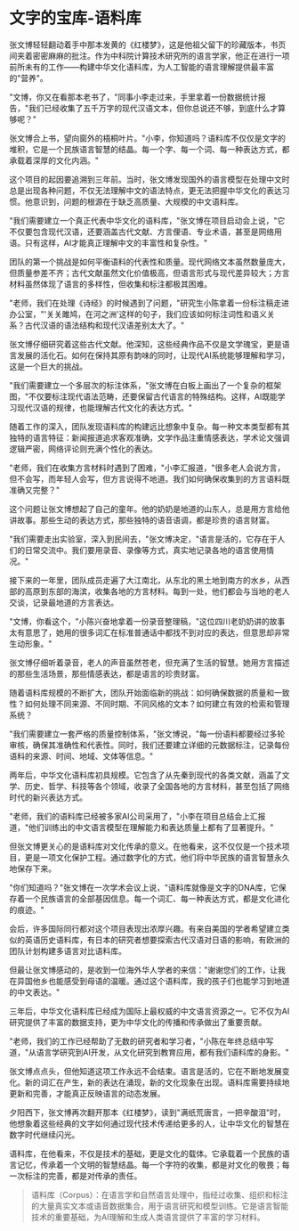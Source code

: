 # 文字的宝库-语料库

张文博轻轻翻动着手中那本发黄的《红楼梦》，这是他祖父留下的珍藏版本，书页间夹着密密麻麻的批注。作为中科院计算技术研究所的语言学家，他正在进行一项前所未有的工作——构建中华文化语料库，为人工智能的语言理解提供最丰富的"营养"。

"文博，你又在看那本老书了，"同事小李走过来，手里拿着一份数据统计报告，"我们已经收集了五千万字的现代汉语文本，但你总说还不够，到底什么才算够呢？"

张文博合上书，望向窗外的梧桐叶片。"小李，你知道吗？语料库不仅仅是文字的堆积，它是一个民族语言智慧的结晶。每一个字、每一个词、每一种表达方式，都承载着深厚的文化内涵。"

这个项目的起因要追溯到三年前。当时，张文博发现国外的语言模型在处理中文时总是出现各种问题，不仅无法理解中文的语法特点，更无法把握中华文化的表达习惯。他意识到，问题的根源在于缺乏高质量、大规模的中文语料库。

"我们需要建立一个真正代表中华文化的语料库，"张文博在项目启动会上说，"它不仅要包含现代汉语，还要涵盖古代文献、方言俚语、专业术语，甚至是网络用语。只有这样，AI才能真正理解中文的丰富性和复杂性。"

团队的第一个挑战是如何平衡语料的代表性和质量。现代网络文本虽然数量庞大，但质量参差不齐；古代文献虽然文化价值极高，但语言形式与现代差异较大；方言材料虽然体现了语言的多样性，但收集和标注都极其困难。

"老师，我们在处理《诗经》的时候遇到了问题，"研究生小陈拿着一份标注稿走进办公室，"'关关雎鸠，在河之洲'这样的句子，我们应该如何标注词性和语义关系？古代汉语的语法结构和现代汉语差别太大了。"

张文博仔细研究着这些古代文献。他深知，这些经典作品不仅是文学瑰宝，更是语言发展的活化石。如何在保持其原有韵味的同时，让现代AI系统能够理解和学习，这是一个巨大的挑战。

"我们需要建立一个多层次的标注体系，"张文博在白板上画出了一个复杂的框架图，"不仅要标注现代语法范畴，还要保留古代语言的特殊结构。这样，AI既能学习现代汉语的规律，也能理解古代文化的表达方式。"

随着工作的深入，团队发现语料库的构建远比想象中复杂。每一种文本类型都有其独特的语言特征：新闻报道追求客观准确，文学作品注重情感表达，学术论文强调逻辑严密，网络评论则充满个性化的表达。

"老师，我们在收集方言材料时遇到了困难，"小李汇报道，"很多老人会说方言，但不会写，而年轻人会写，但方言说得不地道。我们如何确保收集到的方言语料既准确又完整？"

这个问题让张文博想起了自己的童年。他的奶奶是地道的山东人，总是用方言给他讲故事。那些生动的表达方式，那些独特的语音语调，都是珍贵的语言财富。

"我们需要走出实验室，深入到民间去，"张文博决定，"语言是活的，它存在于人们的日常交流中。我们要用录音、录像等方式，真实地记录各地的语言使用情况。"

接下来的一年里，团队成员走遍了大江南北，从东北的黑土地到南方的水乡，从西部的高原到东部的海滨，收集各地的方言材料。每到一处，他们都会与当地的老人交谈，记录最地道的方言表达。

"文博，你看这个，"小陈兴奋地拿着一份录音整理稿，"这位四川老奶奶讲的故事太有意思了，她用的很多词汇在标准普通话中都找不到对应的表达，但意思却非常生动形象。"

张文博仔细听着录音，老人的声音虽然苍老，但充满了生活的智慧。她用方言描述的那些生活场景，那些情感表达，都是语言的珍贵财富。

随着语料库规模的不断扩大，团队开始面临新的挑战：如何确保数据的质量和一致性？如何处理不同来源、不同时期、不同风格的文本？如何建立有效的检索和管理系统？

"我们需要建立一套严格的质量控制体系，"张文博说，"每一份语料都要经过多轮审核，确保其准确性和代表性。同时，我们还要建立详细的元数据标注，记录每份语料的来源、时间、地域、文体等信息。"

两年后，中华文化语料库初具规模。它包含了从先秦到现代的各类文献，涵盖了文学、历史、哲学、科技等各个领域，收录了全国各地的方言材料，甚至包括了网络时代的新兴表达方式。

"老师，我们的语料库已经被多家AI公司采用了，"小李在项目总结会上汇报道，"他们训练出的中文语言模型在理解能力和表达质量上都有了显著提升。"

但张文博更关心的是语料库对文化传承的意义。在他看来，这不仅仅是一个技术项目，更是一项文化保护工程。通过数字化的方式，他们将中华民族的语言智慧永久地保存下来。

"你们知道吗？"张文博在一次学术会议上说，"语料库就像是文字的DNA库，它保存着一个民族语言的全部基因信息。每一个词汇、每一种表达方式，都是文化进化的痕迹。"

会后，许多国际同行都对这个项目表现出浓厚兴趣。有来自美国的学者希望建立类似的英语历史语料库，有日本的研究者想要探索古代汉语对日语的影响，有欧洲的团队计划构建多语言对比语料库。

但最让张文博感动的，是收到一位海外华人学者的来信："谢谢您们的工作，让我在异国他乡也能感受到母语的温暖。通过这个语料库，我的孩子们也能学习到地道的中文表达。"

三年后，中华文化语料库已经成为国际上最权威的中文语言资源之一。它不仅为AI研究提供了丰富的数据支持，更为中华文化的传播和传承做出了重要贡献。

"老师，我们的工作已经帮助了无数的研究者和学习者，"小陈在年终总结中写道，"从语言学研究到AI开发，从文化研究到教育应用，都有我们语料库的身影。"

张文博点点头，但他知道这项工作永远不会结束。语言是活的，它在不断地发展变化。新的词汇在产生，新的表达在涌现，新的文化现象在出现。语料库需要持续地更新和完善，才能真正反映语言的动态发展。

夕阳西下，张文博再次翻开那本《红楼梦》，读到"满纸荒唐言，一把辛酸泪"时，他想象着这些经典的文字如何通过现代技术传递给更多的人，让中华文化的智慧在数字时代继续闪光。

语料库，在他看来，不仅是技术的基础，更是文化的载体。它承载着一个民族的语言记忆，传承着一个文明的智慧结晶。每一个字符的收集，都是对文化的敬畏；每一次标注的完善，都是对传承的责任。

> 语料库（Corpus）：在语言学和自然语言处理中，指经过收集、组织和标注的大量真实文本或语音数据集合，用于语言研究和模型训练。它是语言智能技术的重要基础，为AI理解和生成人类语言提供了丰富的学习材料。 